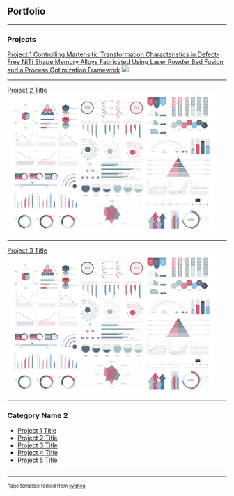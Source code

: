 ## Portfolio

---

### Projects

[Project 1 Controlling Martensitic Transformation Characteristics in Defect-Free NiTi Shape Memory Alloys Fabricated Using Laser Powder Bed Fusion and a Process Optimization Framework](/pdf/TMS-AMNiTi-Lei.pdf)
<img src="images/GraphicalAbstract1.PNG?raw=true"/>

---
[Project 2 Title](/pdf/TMS-AMNiTi-Lei.pdf)
<img src="images/dummy_thumbnail.jpg?raw=true"/>

---
[Project 3 Title](http://example.com/)
<img src="images/dummy_thumbnail.jpg?raw=true"/>

---

### Category Name 2

- [Project 1 Title](http://example.com/)
- [Project 2 Title](http://example.com/)
- [Project 3 Title](http://example.com/)
- [Project 4 Title](http://example.com/)
- [Project 5 Title](http://example.com/)

---




---
<p style="font-size:11px">Page template forked from <a href="https://github.com/evanca/quick-portfolio">evanca</a></p>
<!-- Remove above link if you don't want to attibute -->
